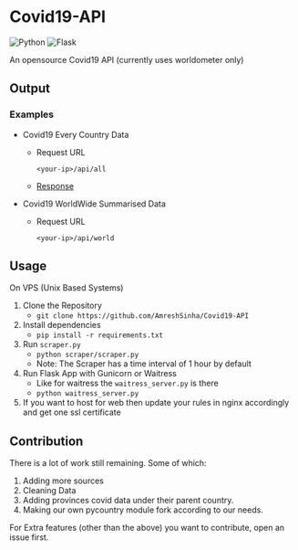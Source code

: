 ﻿# Covid19-API
![Python](https://img.shields.io/badge/python-3670A0?style=for-the-badge&logo=python&logoColor=ffdd54) ![Flask](https://img.shields.io/badge/flask-%23000.svg?style=for-the-badge&logo=flask&logoColor=white) 

An opensource Covid19 API (currently uses worldometer only)

## Output

### Examples

- Covid19 Every Country Data
    + Request URL
        ```
        <your-ip>/api/all
        ```
    + [Response](https://gist.githubusercontent.com/AmreshSinha/d4baf9eb526eea77bec7e72aac7c0c58/raw/88c6bf765b9c105e1144e929dca69d9acc3a4e5f/all.json)

- Covid19 WorldWide Summarised Data
    + Request URL
        ```
        <your-ip>/api/world
        ```
    <script src="https://gist.github.com/AmreshSinha/0044c62b2352f36cccf2b46f937f140d.js"></script>
        

## Usage

On VPS (Unix Based Systems)
1. Clone the Repository
    + `git clone https://github.com/AmreshSinha/Covid19-API`
2. Install dependencies
    + `pip install -r requirements.txt`
2. Run `scraper.py`
    + `python scraper/scraper.py`
    + Note: The Scraper has a time interval of 1 hour by default
3. Run Flask App with Gunicorn or Waitress
    + Like for waitress the `waitress_server.py` is there
    + `python waitress_server.py`
4. If you want to host for web then update your rules in nginx accordingly and get one ssl certificate

## Contribution

There is a lot of work still remaining. Some of which:
1. Adding more sources
2. Cleaning Data
3. Adding provinces covid data under their parent country.
4. Making our own pycountry module fork according to our needs.

For Extra features (other than the above) you want to contribute, open an issue first.
